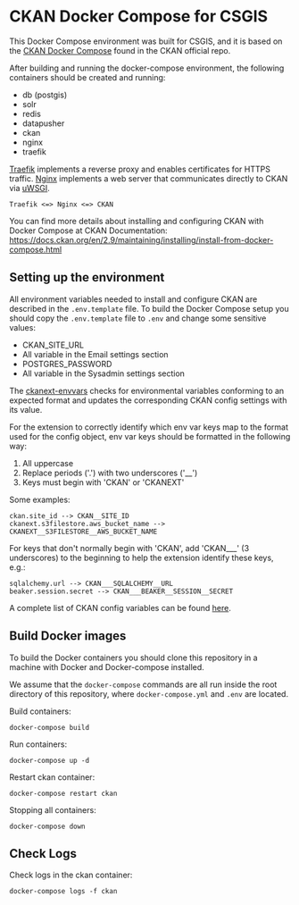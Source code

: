 # CKAN Docker Compose for CSGIS

This Docker Compose environment was built for CSGIS, and it is based on the [CKAN Docker Compose](https://github.com/ckan/ckan-docker) found in the CKAN official repo. 

After building and running the docker-compose environment, the following containers should be created and running:
* db (postgis)
* solr
* redis
* datapusher
* ckan
* nginx
* traefik

[Traefik](https://doc.traefik.io/traefik/) implements a reverse proxy and enables certificates for HTTPS traffic. [Nginx](https://www.nginx.com/) implements a web server that communicates directly to CKAN via [uWSGI](https://uwsgi-docs.readthedocs.io/en/latest/).

```
Traefik <=> Nginx <=> CKAN
```

You can find more details about installing and configuring CKAN with Docker Compose at CKAN Documentation: https://docs.ckan.org/en/2.9/maintaining/installing/install-from-docker-compose.html

## Setting up the environment

All environment variables needed to install and configure CKAN are described in the `.env.template` file. To build the Docker Compose setup you should copy the `.env.template` file to `.env` and change some sensitive values:
* CKAN_SITE_URL
* All variable in the Email settings section
* POSTGRES_PASSWORD
* All variable in the Sysadmin settings section

The [ckanext-envvars](https://github.com/okfn/ckanext-envvars) checks for environmental variables conforming to an expected format and updates the corresponding CKAN config settings with its value.

For the extension to correctly identify which env var keys map to the format used for the config object, env var keys should be formatted in the following way:

1. All uppercase
2. Replace periods ('.') with two underscores ('__')
3. Keys must begin with 'CKAN' or 'CKANEXT'

Some examples:

```
ckan.site_id --> CKAN__SITE_ID
ckanext.s3filestore.aws_bucket_name --> CKANEXT__S3FILESTORE__AWS_BUCKET_NAME
```

For keys that don't normally begin with 'CKAN', add 'CKAN___' (3 underscores) to the beginning to help the extension identify these keys, e.g.:

```
sqlalchemy.url --> CKAN___SQLALCHEMY__URL
beaker.session.secret --> CKAN___BEAKER__SESSION__SECRET
```

A complete list of CKAN config variables can be found [here](https://docs.ckan.org/en/2.9/maintaining/configuration.html).

## Build Docker images

To build the Docker containers you should clone this repository in a machine with Docker and Docker-compose installed.

We assume that the `docker-compose` commands are all run inside the root directory of this repository, where `docker-compose.yml` and `.env` are located.

Build containers:

```
docker-compose build
```

Run containers:

```
docker-compose up -d
```

Restart ckan container:

```
docker-compose restart ckan
```

Stopping all containers:

```
docker-compose down
```

## Check Logs

Check logs in the ckan container:

```
docker-compose logs -f ckan
```